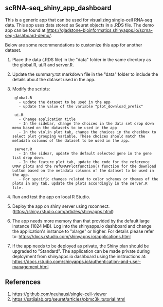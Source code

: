 ## scRNA-seq_shiny_app_dashboard

This is a generic app that can be used for visualizing single-cell RNA-seq data. This app uses data stored as Seurat objects in a .RDS file. The demo app can be found at https://gladstone-bioinformatics.shinyapps.io/scrna-seq-dashboard-demo/. 

Below are some recommendations to customize this app for another dataset.

1. Place the data (.RDS file) in the "data" folder in the same directory as the global.R, ui.R and server.R.
2. Update the summary.txt markdown file in the "data" folder to include the details about the dataset used in the app.
3. Modify the scripts:  

        global.R 
          - update the dataset to be used in the app
          - update the value of the variable "plot_download_prefix"

        ui.R
          - Change application title
          - In the sidebar, change the choices in the data set drop down menu based on the datasets to be used in the app
          - In the violin plot tab, change the choices in the checkbox to select plot grouping variable. These choices should match the metadata columns of the dataset to be used in the app.
      
        server.R
          - In the sidear, update the default selected gene in the gene list drop down.
          - In the feature plot tab, update the code for the reference UMAP plots and the refUMAPPlotfunction() function for the download button based on the metadata columns of the dataset to be used in the app.
          - For specific changes related to color schemes or themes of the plots in any tab, update the plots accordingly in the server.R file.
4. Run and test the app on local R Studio.
5. Deploy the app on shiny server using rsconnect. (https://shiny.rstudio.com/articles/shinyapps.html)
6. The app needs more memory than that provided by the default large instance (1024 MB). Log into the shinyapps.io dashboard and change the application's instance to "xlarge" or higher. For details please refer to: https://docs.rstudio.com/shinyapps.io/applications.html
7. If the app needs to be deployed as private, the Shiny plan should be upgraded to "Standard". The application can be made private during deployment from shinyapps.io dashboard using the  instructions at: https://docs.rstudio.com/shinyapps.io/authentication-and-user-management.html
 
 
## References
1. https://github.com/neuhausi/single-cell-viewer
2. https://satijalab.org/seurat/articles/pbmc3k_tutorial.html
